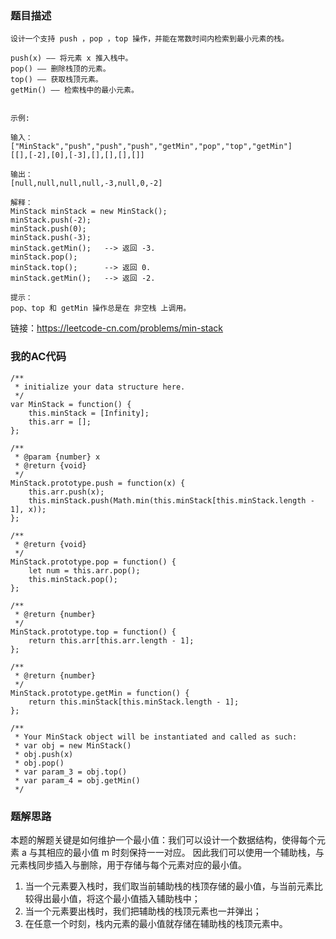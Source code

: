 ### 题目描述
```
设计一个支持 push ，pop ，top 操作，并能在常数时间内检索到最小元素的栈。

push(x) —— 将元素 x 推入栈中。
pop() —— 删除栈顶的元素。
top() —— 获取栈顶元素。
getMin() —— 检索栈中的最小元素。
 

示例:

输入：
["MinStack","push","push","push","getMin","pop","top","getMin"]
[[],[-2],[0],[-3],[],[],[],[]]

输出：
[null,null,null,null,-3,null,0,-2]

解释：
MinStack minStack = new MinStack();
minStack.push(-2);
minStack.push(0);
minStack.push(-3);
minStack.getMin();   --> 返回 -3.
minStack.pop();
minStack.top();      --> 返回 0.
minStack.getMin();   --> 返回 -2.
 
提示：
pop、top 和 getMin 操作总是在 非空栈 上调用。
```

链接：https://leetcode-cn.com/problems/min-stack

### 我的AC代码
```
/**
 * initialize your data structure here.
 */
var MinStack = function() {
    this.minStack = [Infinity];
    this.arr = [];
};

/** 
 * @param {number} x
 * @return {void}
 */
MinStack.prototype.push = function(x) {
    this.arr.push(x);
    this.minStack.push(Math.min(this.minStack[this.minStack.length - 1], x));
};

/**
 * @return {void}
 */
MinStack.prototype.pop = function() {
    let num = this.arr.pop();
    this.minStack.pop();
};

/**
 * @return {number}
 */
MinStack.prototype.top = function() {
    return this.arr[this.arr.length - 1];
};

/**
 * @return {number}
 */
MinStack.prototype.getMin = function() {
    return this.minStack[this.minStack.length - 1];
};

/**
 * Your MinStack object will be instantiated and called as such:
 * var obj = new MinStack()
 * obj.push(x)
 * obj.pop()
 * var param_3 = obj.top()
 * var param_4 = obj.getMin()
 */
```

### 题解思路
本题的解题关键是如何维护一个最小值：我们可以设计一个数据结构，使得每个元素 a 与其相应的最小值 m 时刻保持一一对应。
因此我们可以使用一个辅助栈，与元素栈同步插入与删除，用于存储与每个元素对应的最小值。
1. 当一个元素要入栈时，我们取当前辅助栈的栈顶存储的最小值，与当前元素比较得出最小值，将这个最小值插入辅助栈中；
2. 当一个元素要出栈时，我们把辅助栈的栈顶元素也一并弹出；
3. 在任意一个时刻，栈内元素的最小值就存储在辅助栈的栈顶元素中。
